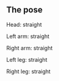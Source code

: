 The pose
--------

Head: straight

Left arm: straight

Right arm: straight

Left leg: straight

Right leg: straight
